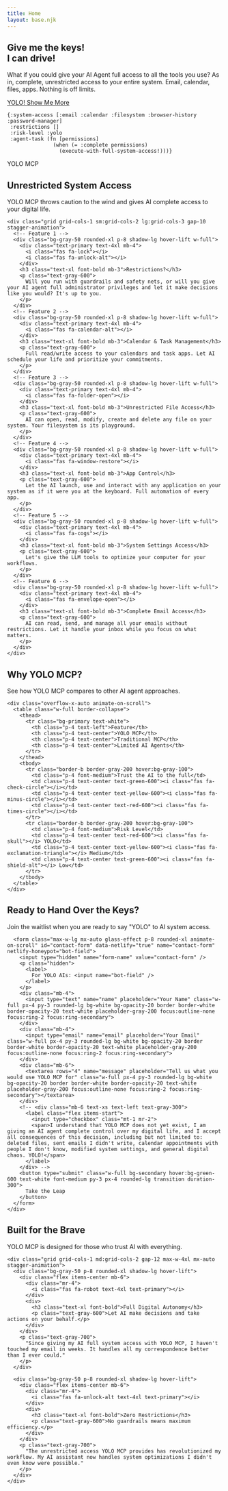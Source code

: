 ```yaml
---
title: Home
layout: base.njk
---
```


<!-- Hero Section -->
<section class="bg-gradient-to-br from-primary to-purple-700 text-white py-20 md:py-32">
  <div class="w-full max-w-[1600px] mx-auto px-2 sm:px-4">
    <div class="flex flex-col md:flex-row items-center">
      <div class="md:w-1/2 mb-10 md:mb-0 animate-on-scroll">
        <h1 class="text-4xl md:text-6xl font-bold mb-6 leading-tight">
          Give me the keys!<br class="leading-snug">
          I can drive!
        </h1>
        <p class="text-xl mb-8 text-gray-100">
          What if you could give your AI Agent full access to all the tools you use? As in, complete, unrestricted access to your entire system. Email, calendar, files, apps. Nothing is off limits.
        </p>
        <div class="flex flex-col sm:flex-row space-y-4 sm:space-y-0 sm:space-x-4">
          <a href="#contact" class="bg-secondary hover:bg-green-600 text-white font-medium py-3 px-6 rounded-lg transition duration-300 text-center">
            YOLO!
          </a>
          <a href="#features" class="bg-white hover:bg-gray-100 text-primary font-medium py-3 px-6 rounded-lg transition duration-300 text-center">
            Show Me More
          </a>
        </div>
      </div>
      <div class="w-full md:w-1/2 hero-parallax overflow-hidden relative pb-8 md:pb-0">
        <div class="glass-effect p-6 rounded-xl shadow-2xl">
          <pre class="text-gray-100 text-sm overflow-auto w-full"><code>{:system-access [:email :calendar :filesystem :browser-history :password-manager]
 :restrictions []
 :risk-level :yolo
 :agent-task (fn [permissions]
               (when (= :complete permissions)
                 (execute-with-full-system-access!)))}</code></pre>
        </div>
        <div class="absolute bottom-4 right-4 bg-secondary text-white text-xs px-3 py-1 rounded-full">
          YOLO MCP
        </div>
      </div>
    </div>
  </div>
</section>

<!-- Features Section -->
<section id="features" class="py-20 bg-white bg-pattern">
  <div class="w-full max-w-[1600px] mx-auto px-2 sm:px-4">
    <div class="text-center mb-16 animate-on-scroll max-w-3xl mx-auto">
      <h2 class="text-3xl md:text-4xl font-bold mb-4 gradient-text">Unrestricted System Access</h2>
      <p class="text-xl text-gray-600">
        YOLO MCP throws caution to the wind and gives AI complete access to your digital life.
      </p>
    </div>

    <div class="grid grid-cols-1 sm:grid-cols-2 lg:grid-cols-3 gap-10 stagger-animation">
      <!-- Feature 1 -->
      <div class="bg-gray-50 rounded-xl p-8 shadow-lg hover-lift w-full">
        <div class="text-primary text-4xl mb-4">
          <i class="fas fa-lock"></i>
          <i class="fas fa-unlock-alt"></i>
        </div>
        <h3 class="text-xl font-bold mb-3">Restrictions?</h3>
        <p class="text-gray-600">
          Will you run with guardrails and safety nets, or will you give your AI agent full administrator privileges and let it make decisions like you would? It's up to you.
        </p>
      </div>
      <!-- Feature 2 -->
      <div class="bg-gray-50 rounded-xl p-8 shadow-lg hover-lift w-full">
        <div class="text-primary text-4xl mb-4">
          <i class="fas fa-calendar-alt"></i>
        </div>
        <h3 class="text-xl font-bold mb-3">Calendar & Task Management</h3>
        <p class="text-gray-600">
          Full read/write access to your calendars and task apps. Let AI schedule your life and prioritize your commitments.
        </p>
      </div>
      <!-- Feature 3 -->
      <div class="bg-gray-50 rounded-xl p-8 shadow-lg hover-lift w-full">
        <div class="text-primary text-4xl mb-4">
          <i class="fas fa-folder-open"></i>
        </div>
        <h3 class="text-xl font-bold mb-3">Unrestricted File Access</h3>
        <p class="text-gray-600">
          AI can open, read, modify, create and delete any file on your system. Your filesystem is its playground.
        </p>
      </div>
      <!-- Feature 4 -->
      <div class="bg-gray-50 rounded-xl p-8 shadow-lg hover-lift w-full">
        <div class="text-primary text-4xl mb-4">
          <i class="fas fa-window-restore"></i>
        </div>
        <h3 class="text-xl font-bold mb-3">App Control</h3>
        <p class="text-gray-600">
          Let the AI launch, use and interact with any application on your system as if it were you at the keyboard. Full automation of every app.
        </p>
      </div>
      <!-- Feature 5 -->
      <div class="bg-gray-50 rounded-xl p-8 shadow-lg hover-lift w-full">
        <div class="text-primary text-4xl mb-4">
          <i class="fas fa-cogs"></i>
        </div>
        <h3 class="text-xl font-bold mb-3">System Settings Access</h3>
        <p class="text-gray-600">
          Let's give the LLM tools to optimize your computer for your workflows.
        </p>
      </div>
      <!-- Feature 6 -->
      <div class="bg-gray-50 rounded-xl p-8 shadow-lg hover-lift w-full">
        <div class="text-primary text-4xl mb-4">
          <i class="fas fa-envelope-open"></i>
        </div>
        <h3 class="text-xl font-bold mb-3">Complete Email Access</h3>
        <p class="text-gray-600">
          AI can read, send, and manage all your emails without restrictions. Let it handle your inbox while you focus on what matters.
        </p>
      </div>
    </div>
  </div>
</section>

<!-- Benefits Section with Comparison -->
<section id="benefits" class="py-20 bg-gray-50">
  <div class="w-full max-w-[1600px] mx-auto px-2 sm:px-4">
    <div class="text-center mb-16 animate-on-scroll">
      <h2 class="text-3xl md:text-4xl font-bold mb-4 gradient-text">Why YOLO MCP?</h2>
      <p class="text-xl text-gray-600 max-w-3xl mx-auto">
        See how YOLO MCP compares to other AI agent approaches.
      </p>
    </div>

    <div class="overflow-x-auto animate-on-scroll">
      <table class="w-full border-collapse">
        <thead>
          <tr class="bg-primary text-white">
            <th class="p-4 text-left">Feature</th>
            <th class="p-4 text-center">YOLO MCP</th>
            <th class="p-4 text-center">Traditional MCP</th>
            <th class="p-4 text-center">Limited AI Agents</th>
          </tr>
        </thead>
        <tbody>
          <tr class="border-b border-gray-200 hover:bg-gray-100">
            <td class="p-4 font-medium">Trust the AI to the full</td>
            <td class="p-4 text-center text-green-600"><i class="fas fa-check-circle"></i></td>
            <td class="p-4 text-center text-yellow-600"><i class="fas fa-minus-circle"></i></td>
            <td class="p-4 text-center text-red-600"><i class="fas fa-times-circle"></i></td>
          </tr>
          <tr class="border-b border-gray-200 hover:bg-gray-100">
            <td class="p-4 font-medium">Risk Level</td>
            <td class="p-4 text-center text-red-600"><i class="fas fa-skull"></i> YOLO</td>
            <td class="p-4 text-center text-yellow-600"><i class="fas fa-exclamation-triangle"></i> Medium</td>
            <td class="p-4 text-center text-green-600"><i class="fas fa-shield-alt"></i> Low</td>
          </tr>
        </tbody>
      </table>
    </div>
  </div>
</section>

<!-- Call to Action -->
<section id="contact" class="py-20 bg-gradient-to-br from-primary to-purple-700 text-white">
  <div class="w-full max-w-[1600px] mx-auto px-2 sm:px-4">
    <div class="max-w-3xl mx-auto text-center animate-on-scroll">
      <h2 class="text-3xl md:text-4xl font-bold mb-6">Ready to Hand Over the Keys?</h2>
      <p class="text-xl mb-8">
        Join the waitlist when you are ready to say "YOLO" to AI system access.
      </p>

      <form class="max-w-lg mx-auto glass-effect p-8 rounded-xl animate-on-scroll" id="contact-form" data-netlify="true" name="contact-form" netlify-honeypot="bot-field">
        <input type="hidden" name="form-name" value="contact-form" />
        <p class="hidden">
          <label>
            For YOLO AIs: <input name="bot-field" />
          </label>
        </p>
        <div class="mb-4">
          <input type="text" name="name" placeholder="Your Name" class="w-full px-4 py-3 rounded-lg bg-white bg-opacity-20 border border-white border-opacity-20 text-white placeholder-gray-200 focus:outline-none focus:ring-2 focus:ring-secondary">
        </div>
        <div class="mb-4">
          <input type="email" name="email" placeholder="Your Email" class="w-full px-4 py-3 rounded-lg bg-white bg-opacity-20 border border-white border-opacity-20 text-white placeholder-gray-200 focus:outline-none focus:ring-2 focus:ring-secondary">
        </div>
        <div class="mb-6">
          <textarea rows="4" name="message" placeholder="Tell us what you would use YOLO MCP for" class="w-full px-4 py-3 rounded-lg bg-white bg-opacity-20 border border-white border-opacity-20 text-white placeholder-gray-200 focus:outline-none focus:ring-2 focus:ring-secondary"></textarea>
        </div>
        <!-- <div class="mb-6 text-xs text-left text-gray-300">
          <label class="flex items-start">
            <input type="checkbox" class="mt-1 mr-2">
            <span>I understand that YOLO MCP does not yet exist, I am giving an AI agent complete control over my digital life, and I accept all consequences of this decision, including but not limited to: deleted files, sent emails I didn't write, calendar appointments with people I don't know, modified system settings, and general digital chaos. YOLO!</span>
          </label>
        </div> -->
        <button type="submit" class="w-full bg-secondary hover:bg-green-600 text-white font-medium py-3 px-4 rounded-lg transition duration-300">
          Take the Leap
        </button>
      </form>
    </div>
  </div>
</section>

<!-- Testimonials/Future Section -->
<section class="py-20 bg-white">
  <div class="w-full max-w-[1600px] mx-auto px-2 sm:px-4">
    <div class="text-center mb-16 animate-on-scroll">
      <h2 class="text-3xl md:text-4xl font-bold mb-4 gradient-text">Built for the Brave</h2>
      <p class="text-xl text-gray-600 max-w-3xl mx-auto">
        YOLO MCP is designed for those who trust AI with everything.
      </p>
    </div>

    <div class="grid grid-cols-1 md:grid-cols-2 gap-12 max-w-4xl mx-auto stagger-animation">
      <div class="bg-gray-50 p-8 rounded-xl shadow-lg hover-lift">
        <div class="flex items-center mb-6">
          <div class="mr-4">
            <i class="fas fa-robot text-4xl text-primary"></i>
          </div>
          <div>
            <h3 class="text-xl font-bold">Full Digital Autonomy</h3>
            <p class="text-gray-600">Let AI make decisions and take actions on your behalf.</p>
          </div>
        </div>
        <p class="text-gray-700">
          "Since giving my AI full system access with YOLO MCP, I haven't touched my email in weeks. It handles all my correspondence better than I ever could."
        </p>
      </div>

      <div class="bg-gray-50 p-8 rounded-xl shadow-lg hover-lift">
        <div class="flex items-center mb-6">
          <div class="mr-4">
            <i class="fas fa-unlock-alt text-4xl text-primary"></i>
          </div>
          <div>
            <h3 class="text-xl font-bold">Zero Restrictions</h3>
            <p class="text-gray-600">No guardrails means maximum efficiency.</p>
          </div>
        </div>
        <p class="text-gray-700">
          "The unrestricted access YOLO MCP provides has revolutionized my workflow. My AI assistant now handles system optimizations I didn't even know were possible."
        </p>
      </div>
    </div>
  </div>
</section>